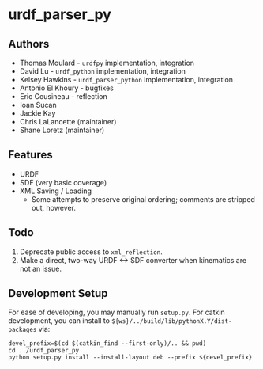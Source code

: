 # urdf_parser_py

## Authors

*   Thomas Moulard - `urdfpy` implementation, integration
*   David Lu - `urdf_python` implementation, integration
*   Kelsey Hawkins - `urdf_parser_python` implementation, integration
*   Antonio El Khoury - bugfixes
*   Eric Cousineau - reflection
*   Ioan Sucan
*   Jackie Kay
*   Chris LaLancette (maintainer)
*   Shane Loretz (maintainer)

## Features

*   URDF
*   SDF (very basic coverage)
*   XML Saving / Loading
    * Some attempts to preserve original ordering; comments are stripped out,
    however.

## Todo

1.  Deprecate public access to `xml_reflection`.
2.  Make a direct, two-way URDF <-> SDF converter when kinematics are not an
    issue.

## Development Setup

For ease of developing, you may manually run `setup.py`.
For catkin development, you can install to
`${ws}/../build/lib/pythonX.Y/dist-packages` via:

    devel_prefix=$(cd $(catkin_find --first-only)/.. && pwd)
    cd ../urdf_parser_py
    python setup.py install --install-layout deb --prefix ${devel_prefix}
